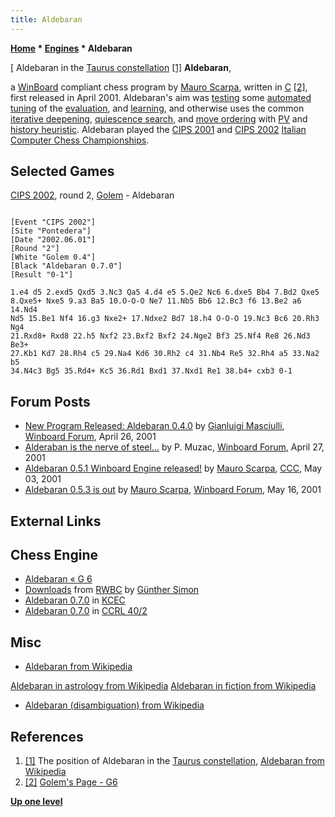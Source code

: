 ```yaml
---
title: Aldebaran
---
```

**[Home](Home "Home") * [Engines](Engines "Engines") * Aldebaran**

\[ Aldebaran in the [Taurus constellation](https://en.wikipedia.org/wiki/Taurus_%28constellation%29) <a id="cite-note-1" href="#cite-ref-1">[1]</a>
**Aldebaran**,

a [WinBoard](WinBoard "WinBoard") compliant chess program by [Mauro Scarpa](index.php?title=Mauro_Scarpa&action=edit&redlink=1 "Mauro Scarpa (page does not exist)"), written in [C](C "C") <a id="cite-note-2" href="#cite-ref-2">[2]</a>,
first released in April 2001. Aldebaran's aim was [testing](Engine_Testing "Engine Testing") some [automated tuning](Automated_Tuning "Automated Tuning") of the [evaluation](Evaluation "Evaluation"), and [learning](Learning "Learning"), and otherwise uses the common [iterative deepening](Iterative_Deepening "Iterative Deepening"), [quiescence search](Quiescence_Search "Quiescence Search"), and [move ordering](Move_Ordering "Move Ordering") with [PV](Principal_Variation "Principal Variation") and [history heuristic](History_Heuristic "History Heuristic").
Aldebaran played the [CIPS 2001](CIPS_2001 "CIPS 2001") and [CIPS 2002](CIPS_2002 "CIPS 2002") [Italian Computer Chess Championships](Italian_Computer_Chess_Championship "Italian Computer Chess Championship").

## Selected Games

[CIPS 2002](CIPS_2002 "CIPS 2002"), round 2, [Golem](Golem "Golem") - Aldebaran

```

[Event "CIPS 2002"]
[Site "Pontedera"]
[Date "2002.06.01"]
[Round "2"]
[White "Golem 0.4"]
[Black "Aldebaran 0.7.0"]
[Result "0-1"]

1.e4 d5 2.exd5 Qxd5 3.Nc3 Qa5 4.d4 e5 5.Qe2 Nc6 6.dxe5 Bb4 7.Bd2 Qxe5
8.Qxe5+ Nxe5 9.a3 Ba5 10.O-O-O Ne7 11.Nb5 Bb6 12.Bc3 f6 13.Be2 a6 14.Nd4
Nd5 15.Be1 Nf4 16.g3 Nxe2+ 17.Ndxe2 Bd7 18.h4 O-O-O 19.Nc3 Bc6 20.Rh3 Ng4
21.Rxd8+ Rxd8 22.h5 Nxf2 23.Bxf2 Bxf2 24.Nge2 Bf3 25.Nf4 Re8 26.Nd3 Be3+
27.Kb1 Kd7 28.Rh4 c5 29.Na4 Kd6 30.Rh2 c4 31.Nb4 Re5 32.Rh4 a5 33.Na2 b5
34.N4c3 Bg5 35.Rd4+ Kc5 36.Rd1 Bxd1 37.Nxd1 Re1 38.b4+ cxb3 0-1

```

## Forum Posts

- [New Program Released: Aldebaran 0.4.0](http://www.open-aurec.com/wbforum/viewtopic.php?f=18&t=33647&p=127447#p127447) by [Gianluigi Masciulli](Gianluigi_Masciulli "Gianluigi Masciulli"), [Winboard Forum](Computer_Chess_Forums "Computer Chess Forums"), April 26, 2001
- [Alderaban is the nerve of steel...](http://www.open-aurec.com/wbforum/viewtopic.php?f=18&t=33659&p=127488#p127488) by P. Muzac, [Winboard Forum](Computer_Chess_Forums "Computer Chess Forums"), April 27, 2001
- [Aldebaran 0.5.1 Winboard Engine released!](https://www.stmintz.com/ccc/index.php?id=167671) by [Mauro Scarpa](index.php?title=Mauro_Scarpa&action=edit&redlink=1 "Mauro Scarpa (page does not exist)"), [CCC](CCC "CCC"), May 03, 2001
- [Aldebaran 0.5.3 is out](http://www.open-aurec.com/wbforum/viewtopic.php?f=18&t=33783) by [Mauro Scarpa](index.php?title=Mauro_Scarpa&action=edit&redlink=1 "Mauro Scarpa (page does not exist)"), [Winboard Forum](Computer_Chess_Forums "Computer Chess Forums"), May 16, 2001

## External Links

## Chess Engine

- [Aldebaran « G 6](http://www.g-sei.org/category/chess-engines/aldebaran/)
- [Downloads](http://www.rwbc-chess.de/download.htm) from [RWBC](RWBC "RWBC") by [Günther Simon](G%C3%BCnther_Simon "Günther Simon")
- [Aldebaran 0.7.0](http://kirill-kryukov.com/chess/kcec/cgi/engine_details.cgi?print=Details&eng=Aldebaran%200.7.0#Aldebaran_0_7_0) in [KCEC](KCEC "KCEC")
- [Aldebaran 0.7.0](http://www.computerchess.org.uk/ccrl/404/cgi/engine_details.cgi?print=Details&eng=Aldebaran%200.7.0#Aldebaran_0_7_0) in [CCRL 40/2](CCRL "CCRL")

## Misc

- [Aldebaran from Wikipedia](https://en.wikipedia.org/wiki/Aldebaran)

[Aldebaran in astrology from Wikipedia](https://en.wikipedia.org/wiki/Stars_in_astrology#Aldebaran)
[Aldebaran in fiction from Wikipedia](https://en.wikipedia.org/wiki/Aldebaran_in_fiction)

- [Aldebaran (disambiguation) from Wikipedia](https://en.wikipedia.org/wiki/Aldebaran_%28disambiguation%29)

## References

1. <a id="cite-ref-1" href="#cite-note-1">[1]</a> The position of Aldebaran in the [Taurus constellation](https://en.wikipedia.org/wiki/Taurus_%28constellation%29), [Aldebaran from Wikipedia](https://en.wikipedia.org/wiki/Aldebaran)
1. <a id="cite-ref-2" href="#cite-note-2">[2]</a> [Golem's Page - G6](http://www.oocities.org/gmasciulli/indexOld.html#G6)

**[Up one level](Engines "Engines")**

